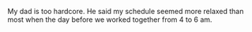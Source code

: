 My dad is too hardcore. He said my schedule seemed more relaxed than most when the day before we worked together from 4 to 6 am.

